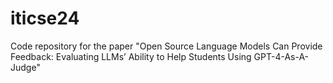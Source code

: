 # iticse24
Code repository for the paper "Open Source Language Models Can Provide Feedback: Evaluating LLMs’ Ability to Help Students Using GPT-4-As-A-Judge"
